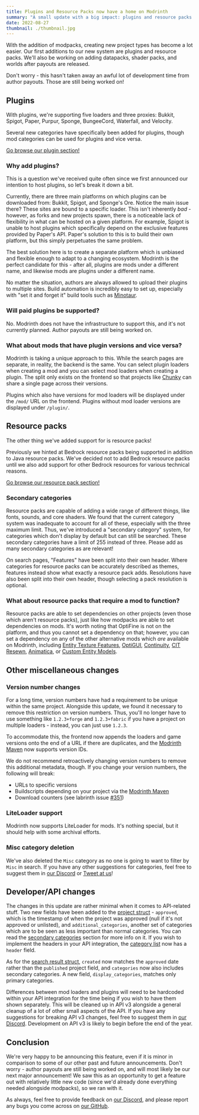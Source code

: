 ```yaml
---
title: Plugins and Resource Packs now have a home on Modrinth
summary: "A small update with a big impact: plugins and resource packs are now available on Modrinth!"
date: 2022-08-27
thumbnail: ./thumbnail.jpg
---
```


With the addition of modpacks, creating new project types has become a lot easier. Our first additions to our new system are plugins and resource packs. We'll also be working on adding datapacks, shader packs, and worlds after payouts are released.

Don't worry - this hasn't taken away an awful lot of development time from author payouts. Those are still being worked on!

## Plugins

With plugins, we're supporting five loaders and three proxies: Bukkit, Spigot, Paper, Purpur, Sponge, BungeeCord, Waterfall, and Velocity.

Several new categories have specifically been added for plugins, though mod categories can be used for plugins and vice versa.

[Go browse our plugin section!](https://modrinth.com/plugins)

### Why add plugins?

This is a question we've received quite often since we first announced our intention to host plugins, so let's break it down a bit.

Currently, there are three main platforms on which plugins can be downloaded from: Bukkit, Spigot, and Sponge's Ore. Notice the main issue there? These sites are bound to a specific loader. This isn't inherently _bad_ - however, as forks and new projects spawn, there is a noticeable lack of flexibility in what can be hosted on a given platform. For example, Spigot is unable to host plugins which specifically depend on the exclusive features provided by Paper's API. Paper's solution to this is to build their own platform, but this simply perpetuates the same problem.

The best solution here is to create a separate platform which is unbiased and flexible enough to adapt to a changing ecosystem. Modrinth is the perfect candidate for this - after all, plugins are mods under a different name, and likewise mods are plugins under a different name.

No matter the situation, authors are always allowed to upload their plugins to multiple sites. Build automation is incredibly easy to set up, especially with "set it and forget it" build tools such as [Minotaur](https://github.com/modrinth/minotaur).

### Will paid plugins be supported?

No. Modrinth does not have the infrastructure to support this, and it's not currently planned. Author payouts are still being worked on.

### What about mods that have plugin versions and vice versa?

Modrinth is taking a unique approach to this. While the search pages are separate, in reality, the backend is the same. You can select plugin loaders when creating a mod and you can select mod loaders when creating a plugin. The split only exists on the frontend so that projects like [Chunky](https://modrinth.com/mod/chunky) can share a single page across their versions.

Plugins which also have versions for mod loaders will be displayed under the `/mod/` URL on the frontend. Plugins without mod loader versions are displayed under `/plugin/`.

## Resource packs

The other thing we've added support for is resource packs!

Previously we hinted at Bedrock resource packs being supported in addition to Java resource packs. We've decided not to add Bedrock resource packs until we also add support for other Bedrock resources for various technical reasons.

[Go browse our resource pack section!](https://modrinth.com/resourcepacks)

### Secondary categories

Resource packs are capable of adding a wide range of different things, like fonts, sounds, and core shaders. We found that the current category system was inadequate to account for all of these, especially with the three maximum limit. Thus, we've introduced a "secondary category" system, for categories which don't display by default but can still be searched. These secondary categories have a limit of 255 instead of three. Please add as many secondary categories as are relevant!

On search pages, "Features" have been split into their own header. Where categories for resource packs can be accurately described as themes, features instead show what exactly a resource pack adds. Resolutions have also been split into their own header, though selecting a pack resolution is optional.

### What about resource packs that require a mod to function?

Resource packs are able to set dependencies on other projects (even those which aren't resource packs), just like how modpacks are able to set dependencies on mods. It's worth noting that OptiFine is not on the platform, and thus you cannot set a dependency on that; however, you can set a dependency on any of the other alternative mods which _are_ available on Modrinth, including [Entity Texture Features](https://modrinth.com/mod/entitytexturefeatures), [OptiGUI](https://modrinth.com/mod/optigui), [Continuity](https://modrinth.com/mod/continuity), [CIT Resewn](https://modrinth.com/mod/cit-resewn), [Animatica](https://modrinth.com/mod/animatica), or [Custom Entity Models](https://modrinth.com/mod/cem).

## Other miscellaneous changes

### Version number changes

For a long time, version numbers have had a requirement to be unique within the same project. Alongside this update, we found it necessary to remove this restriction on version numbers. Thus, you'll no longer have to use something like `1.2.3+forge` and `1.2.3+fabric` if you have a project on multiple loaders - instead, you can just use `1.2.3`.

To accommodate this, the frontend now appends the loaders and game versions onto the end of a URL if there are duplicates, and the [Modrinth Maven] now supports version IDs.

We do not recommend retroactively changing version numbers to remove this additional metadata, though. If you change your version numbers, the following will break:

- URLs to specific versions
- Buildscripts depending on your project via the [Modrinth Maven]
- Download counters (see labrinth issue [#351](https://github.com/modrinth/labrinth/issues/351))

### LiteLoader support

Modrinth now supports LiteLoader for mods. It's nothing special, but it should help with some archival efforts.

### Misc category deletion

We've also deleted the `Misc` category as no one is going to want to filter by `Misc` in search. If you have any other suggestions for categories, feel free to suggest them in [our Discord][Discord] or [Tweet at us](https://twitter.com/modrinth)!

## Developer/API changes

The changes in this update are rather minimal when it comes to API-related stuff. Two new fields have been added to the [project struct](https://docs.modrinth.com/api-spec/#tag/project_model) - `approved`, which is the timestamp of when the project was approved (null if it's not approved or unlisted), and `additional_categories`, another set of categories which are to be seen as less important than normal categories. You can read the [secondary categories](#secondary-categories) section for more info on it. If you wish to implement the headers in your API integration, the [category list](https://docs.modrinth.com/api-spec/#tag/tags/operation/categoryList) now has a `header` field.

As for the [search result struct](https://docs.modrinth.com/api-spec/#tag/project_result_model), `created` now matches the `approved` date rather than the `published` project field, and `categories` now also includes secondary categories. A new field, `display_categories`, matches only primary categories.

Differences between mod loaders and plugins will need to be hardcoded within your API integration for the time being if you wish to have them shown separately. This will be cleaned up in API v3 alongside a general cleanup of a lot of other small aspects of the API. If you have any suggestions for breaking API v3 changes, feel free to suggest them in [our Discord][Discord]. Development on API v3 is likely to begin before the end of the year.

## Conclusion

We're very happy to be announcing this feature, even if it is minor in comparison to some of our other past and future announcements. Don't worry - author payouts are still being worked on, and will most likely be our next major announcement! We saw this as an opportunity to get a feature out with relatively little new code (since we'd already done everything needed alongside modpacks), so we ran with it.

As always, feel free to provide feedback on [our Discord][Discord], and please report any bugs you come across on [our GitHub](https://github.com/modrinth).

[Discord]: https://discord.modrinth.com
[Modrinth Maven]: https://support.modrinth.com/en/articles/8801191-modrinth-maven
